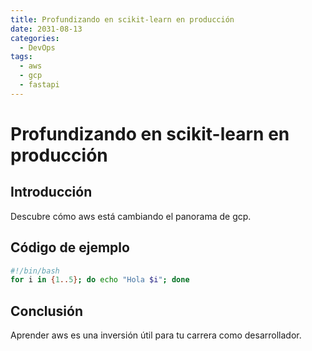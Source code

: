```yaml
---
title: Profundizando en scikit-learn en producción
date: 2031-08-13
categories:
  - DevOps
tags:
  - aws
  - gcp
  - fastapi
---
```


# Profundizando en scikit-learn en producción

## Introducción

Descubre cómo aws está cambiando el panorama de gcp.

## Código de ejemplo

```bash
#!/bin/bash
for i in {1..5}; do echo "Hola $i"; done
```

## Conclusión

Aprender aws es una inversión útil para tu carrera como desarrollador.